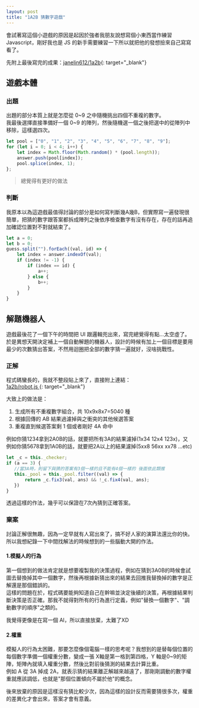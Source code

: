 ```yaml
---
layout: post
title: "1A2B 猜數字遊戲"
---
```


會試著寫這個小遊戲的原因是起因於強者我朋友說想寫個小東西當作練習 Javascript，剛好我也是 JS 的新手需要練習一下所以就把他的發想撿來自己寫寫看了。

<!-- more -->

先附上最後寫完的成果：[janelin612/1a2b](https://github.com/janelin612/1a2b){: target="_blank"}

## 遊戲本體
### 出題
出題的部分本質上就是怎麼從 0~9 之中隨機挑出四個不重複的數字。  
我最後選擇直接準備好一個 0~9 的陣列，然後隨機選一個之後把選中的從陣列中移除，這樣選四次。
```javascript
let pool = ["0", "1", "2", "3", "4", "5", "6", "7", "8", "9"];
for (let i = 0; i < 4; i++) {
    let index = Math.floor(Math.random() * (pool.length));
    answer.push(pool[index]);
    pool.splice(index, 1);
};
```
> 總覺得有更好的做法

### 判斷
我原本以為這遊戲最值得討論的部分是如何寫判斷幾A幾B，但實際寫一遍發現很簡單，把猜的數字跟答案都拆成陣列之後依序檢查數字有沒有存在，存在的話再追加確認位置對不對就結束了。
```javascript
let a = 0;
let b = 0;
guess.split("").forEach((val, id) => {
    let index = answer.indexOf(val);
    if (index != -1) {
        if (index == id) {
            a++;
        } else {
            b++;
        }
    }
}
```

## 解題機器人
遊戲最後花了一個下午的時間把 UI 跟邏輯兜出來，寫完總覺得有點…太空虛了。  
於是異想天開決定補上一個自動解題的機器人，設計的時候有加上一個目標是要用最少的次數猜出答案，不然用迴圈把全部的數字猜一遍就好，沒啥挑戰性。

### 正解
程式碼蠻長的，我就不整段貼上來了，直接附上連結：  
[ 1a2b/robot.js ](https://github.com/janelin612/1a2b/blob/master/robot.js){: target="_blank"}

大致上的做法是：
1. 生成所有不重複數字組合，共 10x9x8x7=5040 種
2. 根據回傳的 AB 結果過濾掉與之衝突的其他候選答案
3. 重複直到候選答案剩 1 個或者剛好 4A 命中

例如你猜1234拿到2A0B的話，就要把所有3A的結果濾掉(1x34 12x4 123x)，又例如你猜5678拿到1A0B的話，就要把2A以上的結果濾掉(5xx8 56xx xx78 ...etc)

```javascript
let _c = this._checker;
if (a == 3) {
   //當3A時，則留下與猜的答案有3個一樣的且不能有4個一樣的 後面依此類推
   this._pool = this._pool.filter((val) => {
       return _c.fix3(val, ans) && !_c.fix4(val, ans);
   })
}
```
透過這樣的作法，幾乎可以保證在7次內猜到正確答案。

### 棄案
討論正解很無趣，因為一定早就有人寫出來了，搞不好人家的演算法還比你的快。所以我想紀錄一下中間找解法的時候想到的一些腦動大開的作法。

#### 1.模擬人的行為
第一個想到的做法肯定就是想要複製我的決策過程，例如在猜到3A0B的時候會試圖去替換掉其中一個數字，然後再根據新猜出來的結果去回推我替換掉的數字是正解還是那個錯誤的。  
這樣的問題在於，程式碼要能夠知道自己在幹嘛並決定後續的決策，再根據結果判斷決策是否正確。那我不就得對所有的行為進行定義，例如"替換一個數字"、"調動數字的順序"之類的。

我覺得更像是在寫一個 AI，所以直接放棄，太難了XD

#### 2.權重
模擬人的行為太困難，那要怎麼像個電腦一樣的思考呢？我想到的是替每個位置的每個數字準備一個權重分數，變成一張 X軸是第一格到第四格，Y 軸是0~9的矩陣，矩陣內就填入權重分數，然後比對前後猜測的結果去計算比重。  
例如 A 從 3A 掉成 2A，就表示猜的結果離正解越來越遠了，那剛剛調動的數字權重就應該調低，也就是"那個位置傾向不屬於他"的概念。

後來放棄的原因是這樣沒有猜比較少次，因為這樣的設計反而需要猜很多次，權重的差異化才會出來，答案才會有意義。